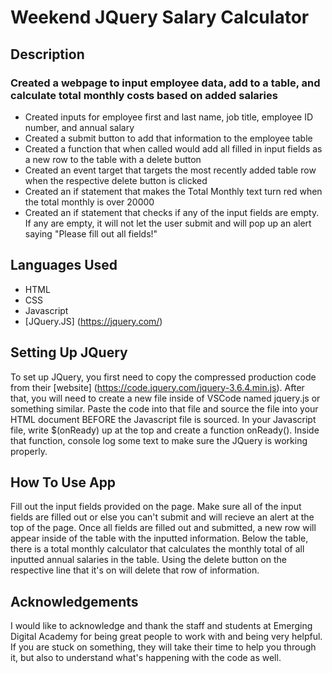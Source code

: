 # Weekend JQuery Salary Calculator


## Description
### Created a webpage to input employee data, add to a table, and calculate total monthly costs based on added salaries
- Created inputs for employee first and last name, job title, employee ID number, and annual salary
- Created a submit button to add that information to the employee table
- Created a function that when called would add all filled in input fields as a new row to the table with a delete button
- Created an event target that targets the most recently added table row when the respective delete button is clicked
- Created an if statement that makes the Total Monthly text turn red when the total monthly is over 20000
- Created an if statement that checks if any of the input fields are empty. If any are empty, it will not let the user submit and will pop up an alert saying "Please fill out all fields!"

## Languages Used
- HTML
- CSS
- Javascript
- [JQuery.JS] (https://jquery.com/)

## Setting Up JQuery
To set up JQuery, you first need to copy the compressed production code from their [website] (https://code.jquery.com/jquery-3.6.4.min.js). After that, you will need to create a new file inside of VSCode named jquery.js or something similar. Paste the code into that file and source the file into your HTML document BEFORE the Javascript file is sourced. In your Javascript file, write $(onReady) up at the top and create a function onReady(). Inside that function, console log some text to make sure the JQuery is working properly.

## How To Use App
Fill out the input fields provided on the page. Make sure all of the input fields are filled out or else you can't submit and will recieve an alert at the top of the page. Once all fields are filled out and submitted, a new row will appear inside of the table with the inputted information. Below the table, there is a total monthly calculator that calculates the monthly total of all inputted annual salaries in the table. Using the delete button on the respective line that it's on will delete that row of information.

## Acknowledgements
I would like to acknowledge and thank the staff and students at Emerging Digital Academy for being great people to work with and being very helpful. If you are stuck on something, they will take their time to help you through it, but also to understand what's happening with the code as well. 
